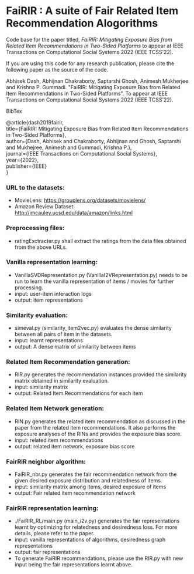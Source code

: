 # FaiRIR : A suite of Fair Related Item Recommendation Alogorithms

Code base for the paper titled, *FaiRIR: Mitigating Exposure Bias from Related Item Recommendations in Two-Sided Platforms* to appear at IEEE Transactions on Computational Social Systems 2022 (IEEE TCSS'22).

If you are using this code for any research publication, please cite the following paper as the source of the code.

Abhisek Dash, Abhijnan Chakraborty, Saptarshi Ghosh, Animesh Mukherjee and Krishna P. Gummadi. "FaiRIR: Mitigating Exposure Bias from Related Item Recommendations in Two-Sided Platforms”. To appear at IEEE Transactions on Computational Social Systems 2022 (IEEE TCSS'22).

BibTex

@article{dash2019fairir,<br/>
  title={FaiRIR: Mitigating Exposure Bias from Related Item Recommendations in Two-Sided Platforms},<br/>
  author={Dash, Abhisek and Chakraborty, Abhijnan and Ghosh, Saptarshi and Mukhejree, Animesh and Gummadi, Krishna P.},<br/>
  journal={IEEE Transactions on Computational Social Systems},<br/>
  year={2022},<br/>
  publisher={IEEE}<br/>
}

### URL to the datasets: 
- MovieLens: https://grouplens.org/datasets/movielens/
- Amazon Review Dataset: http://jmcauley.ucsd.edu/data/amazon/links.html

### Preprocessing files:
- ratingExctracter.py shall extract the ratings from the data files obtained from the above URLs. 

### Vanilla representation learning:
- VanillaSVDRepresentation.py (VanillaI2VRepresentation.py) needs to be run to learn the vanilla representation of items / movies for further processing. 
- input: user-item interaction logs
- output: item representations

### Similarity evaluation:
- simeval.py (similarity_item2vec.py) evaluates the dense similarity between all pairs of item in the datasets. 
- input: learnt representations
- output: A dense matrix of similarity between items

### Related Item Recommendation generation:
- RIR.py generates the recommendation instances provided the similarity matrix obtained in similarity evaluation.
- input: similarity matrix
- output: Related Item Recommendations for each item

### Related Item Network generation:
- RIN.py generates the related item recommendation as discussed in the paper from the related item recommendations. It also performs the exposure analyses of the RINs and provides the exposure bias score. 
- input: related item recommendations
- output: related item network, exposure bias score

### FairRIR neighbor algorithm:
- FaiRIR_nbr.py generates the fair recommendation network from the given desired exposure distribution and relatedness of items. 
- input: similarity matrix among items, desired exposure of items
- output: Fair related item recommendation network

### FairRIR representation learning:
- ./FaiRIR_RL/main.py (main_i2v.py) generates the fair representations learnt by optimizing for relatedness and desiredness loss. For more details, please refer to the paper.
- input: vanilla representations of algorithms, desiredness graph representations
- output: fair representations
- To generate FaiRIR recommendations, please use the RIR.py with new input being the fair representations learnt above.

